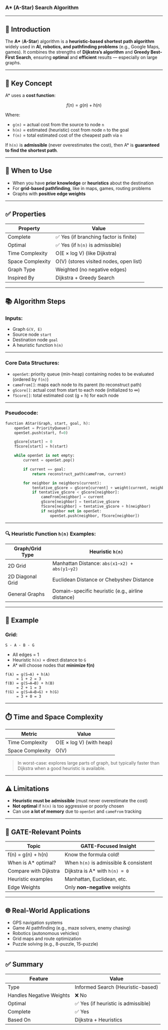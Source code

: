 

### A* (A-Star) Search Algorithm

---

## 🚀 Introduction

The **A\*** (**A-Star**) algorithm is a **heuristic-based shortest path algorithm** widely used in **AI, robotics, and pathfinding problems** (e.g., Google Maps, games). It combines the strengths of **Dijkstra’s algorithm** and **Greedy Best-First Search**, ensuring **optimal** and **efficient** results — especially on large graphs.

---

## 🧠 Key Concept

A\* uses a **cost function**:

$$
f(n) = g(n) + h(n)
$$

Where:

* `g(n)` = actual cost from the source to node `n`
* `h(n)` = estimated (heuristic) cost from node `n` to the goal
* `f(n)` = total estimated cost of the cheapest path via `n`

If `h(n)` is **admissible** (never overestimates the cost), then A\* is **guaranteed to find the shortest path**.

---

## 📌 When to Use

* When you have **prior knowledge** or **heuristics** about the destination
* For **grid-based pathfinding**, like in maps, games, routing problems
* Graphs with **positive edge weights**

---

## ✅ Properties

| Property         | Value                                  |
| ---------------- | -------------------------------------- |
| Complete         | ✅ Yes (if branching factor is finite)  |
| Optimal          | ✅ Yes (if `h(n)` is admissible)        |
| Time Complexity  | O(E × log V) (like Dijkstra)           |
| Space Complexity | O(V) (stores visited nodes, open list) |
| Graph Type       | Weighted (no negative edges)           |
| Inspired By      | Dijkstra + Greedy Search               |

---

## 📚 Algorithm Steps

### Inputs:

* Graph `G(V, E)`
* Source node `start`
* Destination node `goal`
* A heuristic function `h(n)`

---

### Core Data Structures:

* `openSet`: priority queue (min-heap) containing nodes to be evaluated (ordered by `f(n)`)
* `cameFrom[]`: maps each node to its parent (to reconstruct path)
* `gScore[]`: actual cost from start to each node (initialized to ∞)
* `fScore[]`: total estimated cost (g + h) for each node

---

### Pseudocode:

```python
function AStar(Graph, start, goal, h):
    openSet = PriorityQueue()
    openSet.push(start, f=0)

    gScore[start] = 0
    fScore[start] = h(start)

    while openSet is not empty:
        current = openSet.pop()

        if current == goal:
            return reconstruct_path(cameFrom, current)

        for neighbor in neighbors(current):
            tentative_gScore = gScore[current] + weight(current, neighbor)
            if tentative_gScore < gScore[neighbor]:
                cameFrom[neighbor] = current
                gScore[neighbor] = tentative_gScore
                fScore[neighbor] = tentative_gScore + h(neighbor)
                if neighbor not in openSet:
                    openSet.push(neighbor, fScore[neighbor])
```

---

### 🔍 Heuristic Function `h(n)` Examples:

| Graph/Grid Type  | Heuristic `h(n)`                                   |
| ---------------- | -------------------------------------------------- |
| 2D Grid          | Manhattan Distance: `abs(x1−x2) + abs(y1−y2)`      |
| 2D Diagonal Grid | Euclidean Distance or Chebyshev Distance           |
| General Graphs   | Domain-specific heuristic (e.g., airline distance) |

---

## 🧪 Example

### Grid:

```
S - A - B - G
```

* All edges = 1
* Heuristic `h(n)` = direct distance to `G`
* A\* will choose nodes that **minimize f(n)**

```
f(A) = g(S→A) + h(A)
     = 1 + 2 = 3
f(B) = g(S→A→B) + h(B)
     = 2 + 1 = 3
f(G) = g(S→A→B→G) + h(G)
     = 3 + 0 = 3
```

---

## ⏱️ Time and Space Complexity

| Metric           | Value                    |
| ---------------- | ------------------------ |
| Time Complexity  | O(E × log V) (with heap) |
| Space Complexity | O(V)                     |

> In worst-case: explores large parts of graph, but typically faster than Dijkstra when a good heuristic is available.

---

## ⚠️ Limitations

* **Heuristic must be admissible** (must never overestimate the cost)
* **Not optimal** if `h(n)` is too aggressive or poorly chosen
* Can use **a lot of memory** due to `openSet` and `cameFrom` tracking

---

## 🧠 GATE-Relevant Points

| Topic                 | GATE-Focused Insight                   |
| --------------------- | -------------------------------------- |
| f(n) = g(n) + h(n)    | Know the formula cold!                 |
| When is A\* optimal?  | When `h(n)` is admissible & consistent |
| Compare with Dijkstra | Dijkstra is A\* with `h(n) = 0`        |
| Heuristic examples    | Manhattan, Euclidean, etc.             |
| Edge Weights          | Only **non-negative** weights          |

---

## 🌐 Real-World Applications

* GPS navigation systems
* Game AI pathfinding (e.g., maze solvers, enemy chasing)
* Robotics (autonomous vehicles)
* Grid maps and route optimization
* Puzzle solving (e.g., 8-puzzle, 15-puzzle)

---

## ✅ Summary

| Feature                  | Value                              |
| ------------------------ | ---------------------------------- |
| Type                     | Informed Search (Heuristic-based)  |
| Handles Negative Weights | ❌ No                               |
| Optimal                  | ✅ Yes (if heuristic is admissible) |
| Complete                 | ✅ Yes                              |
| Based On                 | Dijkstra + Heuristics              |

